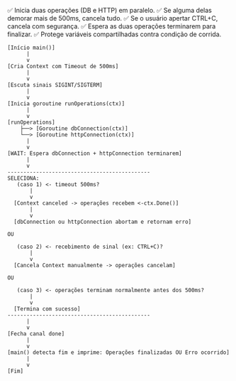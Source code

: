 ✅ Inicia duas operações (DB e HTTP) em paralelo.
✅ Se alguma delas demorar mais de 500ms, cancela tudo.
✅ Se o usuário apertar CTRL+C, cancela com segurança.
✅ Espera as duas operações terminarem para finalizar.
✅ Protege variáveis compartilhadas contra condição de corrida.


```
[Início main()]
      |
      v
[Cria Context com Timeout de 500ms]
      |
      v
[Escuta sinais SIGINT/SIGTERM]
      |
      v
[Inicia goroutine runOperations(ctx)]
      |
      v
[runOperations]
    ├──> [Goroutine dbConnection(ctx)]
    └──> [Goroutine httpConnection(ctx)]
      |
      v
[WAIT: Espera dbConnection + httpConnection terminarem]
      |
      v
---------------------------------------------
SELECIONA:
   (caso 1) <- timeout 500ms?
       |
       v
  [Context canceled -> operações recebem <-ctx.Done()]
       |
       v
  [dbConnection ou httpConnection abortam e retornam erro]

OU

   (caso 2) <- recebimento de sinal (ex: CTRL+C)?
       |
       v
  [Cancela Context manualmente -> operações cancelam]

OU

   (caso 3) <- operações terminam normalmente antes dos 500ms?
       |
       v
  [Termina com sucesso]
---------------------------------------------
      |
      v
[Fecha canal done]
      |
      v
[main() detecta fim e imprime: Operações finalizadas OU Erro ocorrido]
      |
      v
[Fim]

```